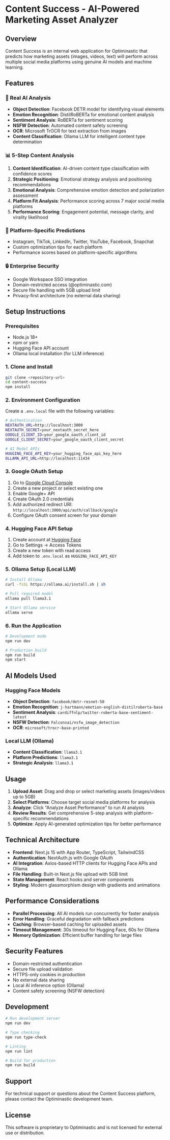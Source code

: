 # Content Success - AI-Powered Marketing Asset Analyzer

## Overview
Content Success is an internal web application for Optiminastic that predicts how marketing assets (images, videos, text) will perform across multiple social media platforms using genuine AI models and machine learning.

## Features

### 🤖 Real AI Analysis
- **Object Detection**: Facebook DETR model for identifying visual elements
- **Emotion Recognition**: DistilRoBERTa for emotional content analysis
- **Sentiment Analysis**: RoBERTa for sentiment scoring
- **NSFW Detection**: Automated content safety screening
- **OCR**: Microsoft TrOCR for text extraction from images
- **Content Classification**: Ollama LLM for intelligent content type determination

### 📊 5-Step Content Analysis
1. **Content Identification**: AI-driven content type classification with confidence scores
2. **Strategic Positioning**: Emotional strategy analysis and positioning recommendations
3. **Emotional Analysis**: Comprehensive emotion detection and polarization assessment
4. **Platform Fit Analysis**: Performance scoring across 7 major social media platforms
5. **Performance Scoring**: Engagement potential, message clarity, and virality likelihood

### 🎯 Platform-Specific Predictions
- Instagram, TikTok, LinkedIn, Twitter, YouTube, Facebook, Snapchat
- Custom optimization tips for each platform
- Performance scores based on platform-specific algorithms

### 🔒 Enterprise Security
- Google Workspace SSO integration
- Domain-restricted access (@optiminastic.com)
- Secure file handling with 5GB upload limit
- Privacy-first architecture (no external data sharing)

## Setup Instructions

### Prerequisites
- Node.js 18+
- npm or yarn
- Hugging Face API account
- Ollama local installation (for LLM inference)

### 1. Clone and Install
```bash
git clone <repository-url>
cd content-success
npm install
```

### 2. Environment Configuration
Create a `.env.local` file with the following variables:

```bash
# Authentication
NEXTAUTH_URL=http://localhost:3000
NEXTAUTH_SECRET=your_nextauth_secret_here
GOOGLE_CLIENT_ID=your_google_oauth_client_id
GOOGLE_CLIENT_SECRET=your_google_oauth_client_secret

# AI Model APIs
HUGGING_FACE_API_KEY=your_hugging_face_api_key_here
OLLAMA_API_URL=http://localhost:11434
```

### 3. Google OAuth Setup
1. Go to [Google Cloud Console](https://console.cloud.google.com/)
2. Create a new project or select existing one
3. Enable Google+ API
4. Create OAuth 2.0 credentials
5. Add authorized redirect URI: `http://localhost:3000/api/auth/callback/google`
6. Configure OAuth consent screen for your domain

### 4. Hugging Face API Setup
1. Create account at [Hugging Face](https://huggingface.co/)
2. Go to Settings → Access Tokens
3. Create a new token with read access
4. Add token to `.env.local` as `HUGGING_FACE_API_KEY`

### 5. Ollama Setup (Local LLM)
```bash
# Install Ollama
curl -fsSL https://ollama.ai/install.sh | sh

# Pull required model
ollama pull llama3.1

# Start Ollama service
ollama serve
```

### 6. Run the Application
```bash
# Development mode
npm run dev

# Production build
npm run build
npm start
```

## AI Models Used

### Hugging Face Models
- **Object Detection**: `facebook/detr-resnet-50`
- **Emotion Recognition**: `j-hartmann/emotion-english-distilroberta-base`
- **Sentiment Analysis**: `cardiffnlp/twitter-roberta-base-sentiment-latest`
- **NSFW Detection**: `Falconsai/nsfw_image_detection`
- **OCR**: `microsoft/trocr-base-printed`

### Local LLM (Ollama)
- **Content Classification**: `llama3.1`
- **Platform Predictions**: `llama3.1`
- **Strategic Analysis**: `llama3.1`

## Usage

1. **Upload Asset**: Drag and drop or select marketing assets (images/videos up to 5GB)
2. **Select Platforms**: Choose target social media platforms for analysis
3. **Analyze**: Click "Analyze Asset Performance" to run AI analysis
4. **Review Results**: Get comprehensive 5-step analysis with platform-specific recommendations
5. **Optimize**: Apply AI-generated optimization tips for better performance

## Technical Architecture

- **Frontend**: Next.js 15 with App Router, TypeScript, TailwindCSS
- **Authentication**: NextAuth.js with Google OAuth
- **AI Integration**: Axios-based HTTP clients for Hugging Face APIs and Ollama
- **File Handling**: Built-in Next.js file upload with 5GB limit
- **State Management**: React hooks and server components
- **Styling**: Modern glassmorphism design with gradients and animations

## Performance Considerations

- **Parallel Processing**: All AI models run concurrently for faster analysis
- **Error Handling**: Graceful degradation with fallback predictions
- **Caching**: Browser-based caching for uploaded assets
- **Timeout Management**: 30s timeout for Hugging Face, 60s for Ollama
- **Memory Optimization**: Efficient buffer handling for large files

## Security Features

- Domain-restricted authentication
- Secure file upload validation
- HTTPS-only cookies in production
- No external data sharing
- Local AI inference option (Ollama)
- Content safety screening (NSFW detection)

## Development

```bash
# Run development server
npm run dev

# Type checking
npm run type-check

# Linting
npm run lint

# Build for production
npm run build
```

## Support

For technical support or questions about the Content Success platform, please contact the Optiminastic development team.

## License

This software is proprietary to Optiminastic and is not licensed for external use or distribution.

